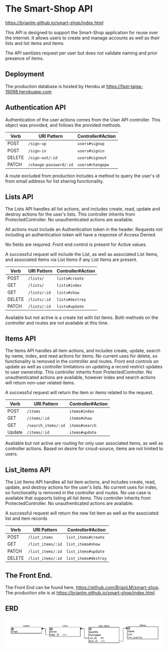 # The Smart-Shop API

https://brianlm.github.io/smart-shop/index.html

This API is designed to support the Smart-Shop application for reuse over the internet. It allows users to create and manage accounts as well as their lists and list items and items.

The API sanitizes request per user but does not validate naming and prior presence of items.

## Deployment
The production database is hosted by Heroku at https://fast-taiga-19098.herokuapp.com

## Authentication API
Authentication of the user actions comes from the User API controller. This object was provided, and follows the provided methods.

| Verb   | URI Pattern            | Controller#Action |
|--------|------------------------|-------------------|
| POST   | `/sign-up`             | `users#signup`    |
| POST   | `/sign-in`             | `users#signin`    |
| DELETE | `/sign-out/:id`        | `users#signout`   |
| PATCH  | `/change-password/:id` | `users#changepw`  |


A route excluded from production includes a method to query the user's id from email address for list sharing functionality.

## Lists API
The Lists API handles all list actions, and includes create, read, update and destroy actions for the user's lists. This controller inherits from ProtectedController. No unauthenticated actions are available.

All actions must include an Authentication token in the header. Requests not including an authentication token will have a response of Access Denied.

No fields are required. Front end control is present for Active values.

A successful request will include the List, as well as associated List Items, and associated Items via List Items if any List Items are present.


| Verb   | URI Pattern            | Controller#Action |
|--------|------------------------|-------------------|
| POST   | `/lists/`              | `lists#create`    |
| GET    | `/lists/`              | `lists#index`     |
| GET    | `/lists/:id`           | `lists#show`      |
| DELETE | `/lists/:id`           | `lists#destroy`   |
| PATCH  | `/lists/:id`           | `lists#update`    |

Available but not active is a create list with list items. Both methods on the controller and routes are not available at this time.

## Items API
The Items API handles all item actions, and includes create, update, search by name, index, and read actions for items. No current uses for delete, so functionality is removed in the controller and routes. Front end controls on update as well as controller limitations on updating a record restrict updates to user ownership. This controller inherits from ProtectedController. No unauthenticated actions are available, however index and search actions will return non-user related items.

A successful request will return the item or items related to the request.

| Verb   | URI Pattern            | Controller#Action |
|--------|------------------------|-------------------|
| POST   | `/items`               | `items#index`     |
| GET    | `/items/:id`           | `items#show`      |
| GET    | `/search_items/:id`    | `items#search`    |
| Update | `/items/:id`           | `items#update`    |

Available but not active are routing for only user associated items, as well as controller actions. Based on desire for croud-source, items are not limited to users.


## List_items API
The List Items API handles all list item actions, and includes create, read, update, and destroy actions for the user's lists. No current uses for index, so functionality is removed in the controller and routes. No use case is available that supports listing all list items. This controller inherits from ProtectedController. No unauthenticated actions are available.

A successful request will return the new list item as well as the associated list and item records

| Verb   | URI Pattern            | Controller#Action   |
|--------|------------------------|---------------------|
| POST   | `/list_items`          | `list_items#create` |
| GET    | `/list_items/:id`      | `list_items#show`   |
| PATCH  | `/list_items/:id`      | `list_items#update` |
| DELETE | `/list_items/:id`      | `list_items#destroy`|


## The Front End.
The Front End can be found here, https://github.com/BrianLM/smart-shop. The production site is at https://brianlm.github.io/smart-shop/index.html.

## ERD
![ERD](https://github.com/BrianLM/rails-project-api/blob/master/erdplus-diagram.png)
